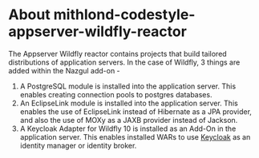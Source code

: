 # About mithlond-codestyle-appserver-wildfly-reactor

The Appserver Wildfly reactor contains projects that build tailored distributions of application servers.
In the case of Wildfly, 3 things are added within the Nazgul add-on -

1. A PostgreSQL module is installed into the application server.
   This enables creating connection pools to postgres databases.
2. An EclipseLink module is installed into the application server. This enables the use of EclipseLink instead
   of Hibernate as a JPA provider, and also the use of MOXy as a JAXB provider instead of Jackson.
3. A Keycloak Adapter for Wildfly 10 is installed as an Add-On in the application server. This enables installed
   WARs to use [Keycloak](http://www.keycloak.org/index.html) as an identity manager or identity broker.
